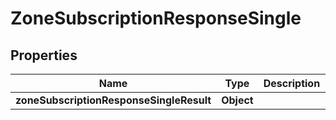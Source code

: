 # ZoneSubscriptionResponseSingle

## Properties
Name | Type | Description | Notes
------------ | ------------- | ------------- | -------------
**zoneSubscriptionResponseSingleResult** | **Object** |  |  [optional]
